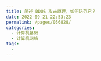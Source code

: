 ```yaml
---
title: 简述 DDOS 攻击原理，如何防范它？
date: 2022-09-21 22:53:23
permalink: /pages/056828/
categories:
  - 计算机基础
  - 计算机网络
tags:
  - 
---
```

